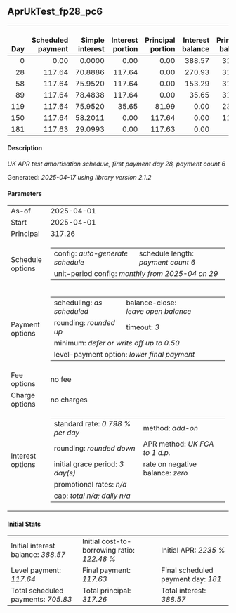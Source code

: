 <h2>AprUkTest_fp28_pc6</h2>
<table>
    <thead style="vertical-align: bottom;">
        <th style="text-align: right;">Day</th>
        <th style="text-align: right;">Scheduled payment</th>
        <th style="text-align: right;">Simple interest</th>
        <th style="text-align: right;">Interest portion</th>
        <th style="text-align: right;">Principal portion</th>
        <th style="text-align: right;">Interest balance</th>
        <th style="text-align: right;">Principal balance</th>
        <th style="text-align: right;">Total simple interest</th>
        <th style="text-align: right;">Total interest</th>
        <th style="text-align: right;">Total principal</th>
    </thead>
    <tr style="text-align: right;">
        <td class="ci00">0</td>
        <td class="ci01" style="white-space: nowrap;">0.00</td>
        <td class="ci02">0.0000</td>
        <td class="ci03">0.00</td>
        <td class="ci04">0.00</td>
        <td class="ci05">388.57</td>
        <td class="ci06">317.26</td>
        <td class="ci07">0.0000</td>
        <td class="ci08">0.00</td>
        <td class="ci09">0.00</td>
    </tr>
    <tr style="text-align: right;">
        <td class="ci00">28</td>
        <td class="ci01" style="white-space: nowrap;">117.64</td>
        <td class="ci02">70.8886</td>
        <td class="ci03">117.64</td>
        <td class="ci04">0.00</td>
        <td class="ci05">270.93</td>
        <td class="ci06">317.26</td>
        <td class="ci07">70.8886</td>
        <td class="ci08">117.64</td>
        <td class="ci09">0.00</td>
    </tr>
    <tr style="text-align: right;">
        <td class="ci00">58</td>
        <td class="ci01" style="white-space: nowrap;">117.64</td>
        <td class="ci02">75.9520</td>
        <td class="ci03">117.64</td>
        <td class="ci04">0.00</td>
        <td class="ci05">153.29</td>
        <td class="ci06">317.26</td>
        <td class="ci07">146.8406</td>
        <td class="ci08">235.28</td>
        <td class="ci09">0.00</td>
    </tr>
    <tr style="text-align: right;">
        <td class="ci00">89</td>
        <td class="ci01" style="white-space: nowrap;">117.64</td>
        <td class="ci02">78.4838</td>
        <td class="ci03">117.64</td>
        <td class="ci04">0.00</td>
        <td class="ci05">35.65</td>
        <td class="ci06">317.26</td>
        <td class="ci07">225.3244</td>
        <td class="ci08">352.92</td>
        <td class="ci09">0.00</td>
    </tr>
    <tr style="text-align: right;">
        <td class="ci00">119</td>
        <td class="ci01" style="white-space: nowrap;">117.64</td>
        <td class="ci02">75.9520</td>
        <td class="ci03">35.65</td>
        <td class="ci04">81.99</td>
        <td class="ci05">0.00</td>
        <td class="ci06">235.27</td>
        <td class="ci07">301.2764</td>
        <td class="ci08">388.57</td>
        <td class="ci09">81.99</td>
    </tr>
    <tr style="text-align: right;">
        <td class="ci00">150</td>
        <td class="ci01" style="white-space: nowrap;">117.64</td>
        <td class="ci02">58.2011</td>
        <td class="ci03">0.00</td>
        <td class="ci04">117.64</td>
        <td class="ci05">0.00</td>
        <td class="ci06">117.63</td>
        <td class="ci07">359.4775</td>
        <td class="ci08">388.57</td>
        <td class="ci09">199.63</td>
    </tr>
    <tr style="text-align: right;">
        <td class="ci00">181</td>
        <td class="ci01" style="white-space: nowrap;">117.63</td>
        <td class="ci02">29.0993</td>
        <td class="ci03">0.00</td>
        <td class="ci04">117.63</td>
        <td class="ci05">0.00</td>
        <td class="ci06">0.00</td>
        <td class="ci07">388.5768</td>
        <td class="ci08">388.57</td>
        <td class="ci09">317.26</td>
    </tr>
</table>
<h4>Description</h4>
<p><i>UK APR test amortisation schedule, first payment day 28, payment count 6</i></p>
<p>Generated: <i>2025-04-17 using library version 2.1.2</i></p>
<h4>Parameters</h4>
<table>
    <tr>
        <td>As-of</td>
        <td>2025-04-01</td>
    </tr>
    <tr>
        <td>Start</td>
        <td>2025-04-01</td>
    </tr>
    <tr>
        <td>Principal</td>
        <td>317.26</td>
    </tr>
    <tr>
        <td>Schedule options</td>
        <td>
            <table>
                <tr>
                    <td>config: <i>auto-generate schedule</i></td>
                    <td>schedule length: <i><i>payment count</i> 6</i></td>
                </tr>
                <tr>
                    <td colspan="2" style="white-space: nowrap;">unit-period config: <i>monthly from 2025-04 on 29</i></td>
                </tr>
            </table>
        </td>
    </tr>
    <tr>
        <td>Payment options</td>
        <td>
            <table>
                <tr>
                    <td>scheduling: <i>as scheduled</i></td>
                    <td>balance-close: <i>leave&nbsp;open&nbsp;balance</i></td>
                </tr>
                <tr>
                    <td>rounding: <i>rounded up</i></td>
                    <td>timeout: <i>3</i></td>
                </tr>
                <tr>
                    <td colspan='2'>minimum: <i>defer&nbsp;or&nbsp;write&nbsp;off&nbsp;up&nbsp;to&nbsp;0.50</i></td>
                </tr>
                <tr>
                    <td colspan='2'>level-payment option: <i>lower&nbsp;final&nbsp;payment</i></td>
                </tr>
            </table>
        </td>
    </tr>
    <tr>
        <td>Fee options</td>
        <td>no fee
        </td>
    </tr>
    <tr>
        <td>Charge options</td>
        <td>no charges
        </td>
    </tr>
    <tr>
        <td>Interest options</td>
        <td>
            <table>
                <tr>
                    <td>standard rate: <i>0.798 % per day</i></td>
                    <td>method: <i>add-on</i></td>
                </tr>
                <tr>
                    <td>rounding: <i>rounded down</i></td>
                    <td>APR method: <i>UK FCA to 1 d.p.</i></td>
                </tr>
                <tr>
                    <td>initial grace period: <i>3 day(s)</i></td>
                    <td>rate on negative balance: <i>zero</i></td>
                </tr>
                <tr>
                    <td colspan="2">promotional rates: <i><i>n/a</i></i></td>
                </tr>
                <tr>
                    <td colspan="2">cap: <i>total <i>n/a</i>; daily <i>n/a</i></td>
                </tr>
            </table>
        </td>
    </tr>
</table>
<h4>Initial Stats</h4>
<table>
    <tr>
        <td>Initial interest balance: <i>388.57</i></td>
        <td>Initial cost-to-borrowing ratio: <i>122.48 %</i></td>
        <td>Initial APR: <i>2235 %</i></td>
    </tr>
    <tr>
        <td>Level payment: <i>117.64</i></td>
        <td>Final payment: <i>117.63</i></td>
        <td>Final scheduled payment day: <i>181</i></td>
    </tr>
    <tr>
        <td>Total scheduled payments: <i>705.83</i></td>
        <td>Total principal: <i>317.26</i></td>
        <td>Total interest: <i>388.57</i></td>
    </tr>
</table>
